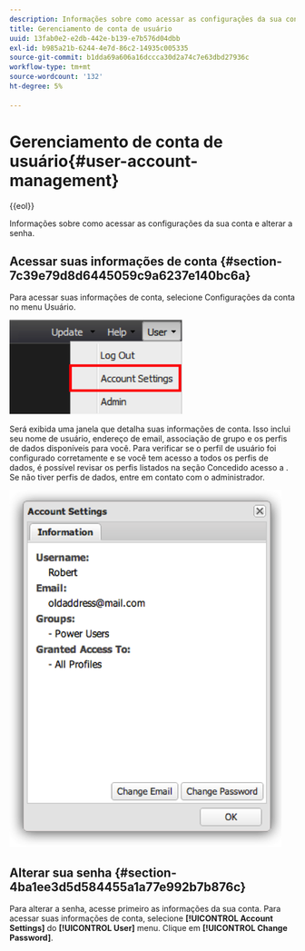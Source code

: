```yaml
---
description: Informações sobre como acessar as configurações da sua conta e alterar a senha.
title: Gerenciamento de conta de usuário
uuid: 13fab0e2-e2db-442e-b139-e7b576d04dbb
exl-id: b985a21b-6244-4e7d-86c2-14935c005335
source-git-commit: b1dda69a606a16dccca30d2a74c7e63dbd27936c
workflow-type: tm+mt
source-wordcount: '132'
ht-degree: 5%

---
```


# Gerenciamento de conta de usuário{#user-account-management}

{{eol}}

Informações sobre como acessar as configurações da sua conta e alterar a senha.

## Acessar suas informações de conta {#section-7c39e79d8d6445059c9a6237e140bc6a}

Para acessar suas informações de conta, selecione Configurações da conta no menu Usuário.

![](assets/account_settings.png)

Será exibida uma janela que detalha suas informações de conta. Isso inclui seu nome de usuário, endereço de email, associação de grupo e os perfis de dados disponíveis para você. Para verificar se o perfil de usuário foi configurado corretamente e se você tem acesso a todos os perfis de dados, é possível revisar os perfis listados na seção Concedido acesso a . Se não tiver perfis de dados, entre em contato com o administrador.

![](assets/account_settings2.png)

## Alterar sua senha {#section-4ba1ee3d5d584455a1a77e992b7b876c}

Para alterar a senha, acesse primeiro as informações da sua conta. Para acessar suas informações de conta, selecione **[!UICONTROL Account Settings]** do **[!UICONTROL User]** menu. Clique em **[!UICONTROL Change Password]**.
